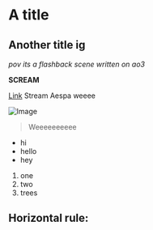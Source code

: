 # A title

## Another title ig

*pov its a flashback scene written on ao3*

**SCREAM**

[Link](https://www.youtube.com/watch?v=dYRITmpFbJ4) Stream Aespa weeee

![Image](https://cdn.mos.cms.futurecdn.net/snbrHBRigvvzjxNGuUtcck.jpg)

> Weeeeeeeeee

* hi
* hello
* hey

1. one
2. two
3. trees

Horizontal rule:
---
